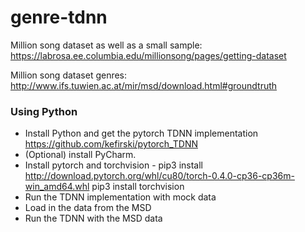 # genre-tdnn

Million song dataset as well as a small sample:
https://labrosa.ee.columbia.edu/millionsong/pages/getting-dataset

Million song dataset genres: 
http://www.ifs.tuwien.ac.at/mir/msd/download.html#groundtruth


### Using Python
* Install Python and get the pytorch TDNN implementation https://github.com/kefirski/pytorch_TDNN
* (Optional) install PyCharm.
* Install pytorch and torchvision - pip3 install http://download.pytorch.org/whl/cu80/torch-0.4.0-cp36-cp36m-win_amd64.whl 
pip3 install torchvision
* Run the TDNN implementation with mock data
* Load in the data from the MSD 
* Run the TDNN with the MSD data
